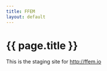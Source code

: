 ```yaml
---
title: FFEM
layout: default
---
```


# {{ page.title }}

This is the staging site for http://ffem.io
